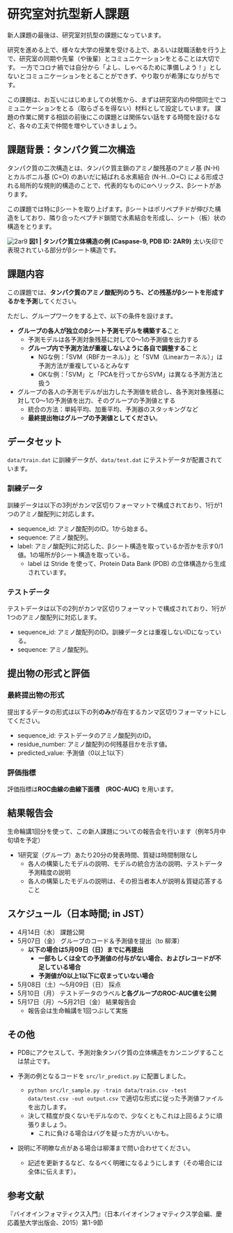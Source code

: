 # 研究室対抗型新人課題

新人課題の最後は、研究室対抗型の課題になっています。

研究を進める上で、様々な大学の授業を受ける上で、あるいは就職活動を行う上で、研究室の同期や先輩（や後輩）とコミュニケーションをとることは大切です。
一方でコロナ禍では自分から「よし、しゃべるために準備しよう！」としないとコミュニケーションをとることができず、やり取りが希薄になりがちです。

この課題は、お互いにはじめましての状態から、まずは研究室内の仲間同士でコミュニケーションをとる（取らざるを得ない）材料として設定しています。
課題の作業に関する相談の前後にこの課題とは関係ない話をする時間を設けるなど、各々の工夫で仲間を増やしていきましょう。

## 課題背景：タンパク質二次構造

タンパク質の二次構造とは、タンパク質主鎖のアミノ酸残基のアミノ基 (N-H) とカルボニル基 (C=O) のあいだに結ばれる水素結合 (N-H…O=C) による形成される局所的な規則的構造のことで、代表的なものにαヘリックス、βシートがあります。

この課題では特にβシートを取り上げます。βシートはポリペプチドが伸びた構造をしており、隣り合ったペプチド鎖間で水素結合を形成し、シート（板）状の構造をとります。

![2ar9](https://user-images.githubusercontent.com/6902135/113391892-36b0c580-93cf-11eb-93e3-9f318f382c75.png)
**図1 | タンパク質立体構造の例 (Caspase-9, PDB ID: 2AR9)** 太い矢印で表現されている部分がβシート構造です。

## 課題内容

この課題では、**タンパク質のアミノ酸配列のうち、どの残基がβシートを形成するかを予測**してください。

ただし、グループワークをする上で、以下の条件を設けます。
- **グループの各人が独立のβシート予測モデルを構築する**こと
  - 予測モデルは各予測対象残基に対して0～1の予測値を出力する
  - **グループ内で予測方法が重複しないように各自で調整する**こと
    - NGな例：「SVM（RBFカーネル）」と「SVM（Linearカーネル）」は予測方法が重複しているとみなす
    - OKな例：「SVM」と「PCAを行ってからSVM」は異なる予測方法と扱う
- グループの各人の予測モデルが出力した予測値を統合し、各予測対象残基に対して0～1の予測値を出力、そのグループの予測値とする
  - 統合の方法：単純平均、加重平均、予測器のスタッキングなど
  - **最終提出物はグループの予測値としてください**。

## データセット
`data/train.dat` に訓練データが、`data/test.dat` にテストデータが配置されています。

### 訓練データ
訓練データは以下の3列がカンマ区切りフォーマットで構成されており、1行が1つのアミノ酸配列に対応します。
  - sequence_id: アミノ酸配列のID。1から始まる。
  - sequence: アミノ酸配列。
  - label: アミノ酸配列に対応した、βシート構造を取っているか否かを示す0/1値。1の場所がβシート構造を取っている。
    - label は Stride を使って、Protein Data Bank (PDB) の立体構造から生成されています。

### テストデータ
テストデータは以下の2列がカンマ区切りフォーマットで構成されており、1行が1つのアミノ酸配列に対応します。
  - sequence_id: アミノ酸配列のID。訓練データとは重複しないIDになっている。
  - sequence: アミノ酸配列。

## 提出物の形式と評価

### 最終提出物の形式

提出するデータの形式は以下の列**のみ**が存在するカンマ区切りフォーマットにしてください。
  - sequence_id: テストデータのアミノ酸配列のID。
  - residue_number: アミノ酸配列の何残基目かを示す値。
  - predicted_value: 予測値（0以上1以下）

### 評価指標
評価指標は**ROC曲線の曲線下面積　(ROC-AUC)** を用います。

## 結果報告会
生命輪講1回分を使って、この新人課題についての報告会を行います（例年5月中旬頃を予定）
- 1研究室（グループ）あたり20分の発表時間、質疑は時間制限なし
  - 各人の構築したモデルの説明、モデルの統合方法の説明、テストデータ予測精度の説明
  - 各人の構築したモデルの説明は、その担当者本人が説明＆質疑応答すること

## スケジュール（日本時間; in JST）

- 4月14日（水） 課題公開
- 5月07日（金） グループのコード＆予測値を提出（to 柳澤）
  - **以下の場合は5月09日（日）までに再提出**
    - **一部もしくは全ての予測値の付与がない場合、およびレコードが不足している場合**
    - **予測値が0以上1以下に収まっていない場合**
- 5月08日（土）～5月09日（日） 採点
- 5月10日（月） テストデータのラベル**と各グループのROC-AUC値を公開**
- 5月17日（月）～5月21日（金） 結果報告会
  - 報告会は生命輪講を1回つぶして実施

## その他

- PDBにアクセスして、予測対象タンパク質の立体構造をカンニングすることは禁止です。
- 予測の例となるコードを `src/lr_predict.py` に配置しました。
  - `python src/lr_sample.py -train data/train.csv -test data/test.csv -out output.csv` で適切な形式に従った予測値ファイルを出力します。
  - 決して精度が良くないモデルなので、少なくともこれは上回るように頑張りましょう。
    - これに負ける場合はバグを疑った方がいいかも。

- 説明に不明瞭な点がある場合は柳澤まで問い合わせてください。
  - 記述を更新するなど、なるべく明確になるようにします（その場合には全体に伝えます）。


## 参考文献
『バイオインフォマティクス入門』（日本バイオインフォマティクス学会編、慶応義塾大学出版会、2015）第1-9節
